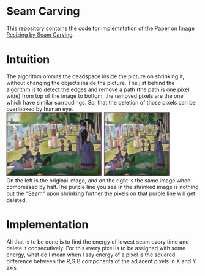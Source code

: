 # Seam Carving 
This repository contains the code for implemntation of the Paper on [Image Resizing by Seam Carving](http://www.cs.cmu.edu/afs/andrew/scs/cs/15-463/f07/proj2/www/wwedler/#:~:text=Seam%20carving%20allows%20a%20change,image%20and%20removing%20those%20paths.). 
# Intuition
The algorithm ommits the deadspace inside the picture on shrinking it, without changing the objects inside the picture. The jist behind the algorithm is to detect the edges and remove a path (the path is one pixel wide) from top of the image to bottom, the removed pixels are the one which have similar surroudings. So, that the deletion of those pixels can be overlooked by human eye.
![](images/sample_image1.png)
On the left is the original image, and on the right is the same image when compressed by half.The purple line you see in the shrinked image is nothing but the "Seam" upon shrinking further the pixels on that purple line will get deleted.
# Implementation 
All that is to be done is to find the energy of lowest seam every time and delete it consecutively. For this every pixel is to be assigned with some energy, what do I mean when I say energy of a pixel is the squared difference between the R,G,B components of the adjacent pixels in X and Y axis
